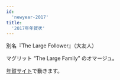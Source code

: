 ```yaml
---
id:
  'newyear-2017'
title:
  '2017年年賀状'
---
```


別名『The Large Follower』（大友人）

マグリット “The Large Family” のオマージュ。

[年賀サイト](https://butchi.github.io/nenga/2017/)で動きます。
